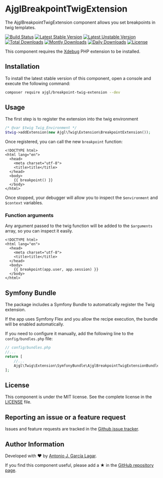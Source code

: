 AjglBreakpointTwigExtension
===========================

The AjglBreakpointTwigExtension component allows you set breakpoints in twig templates.

[![Build Status](https://github.com/ajgarlag/AjglBreakpointTwigExtension/workflows/tests/badge.svg?branch=master)](https://github.com/ajgarlag/AjglBreakpointTwigExtension/actions)
[![Latest Stable Version](https://poser.pugx.org/ajgl/breakpoint-twig-extension/v/stable.png)](https://packagist.org/packages/ajgl/breakpoint-twig-extension)
[![Latest Unstable Version](https://poser.pugx.org/ajgl/breakpoint-twig-extension/v/unstable.png)](https://packagist.org/packages/ajgl/breakpoint-twig-extension)
[![Total Downloads](https://poser.pugx.org/ajgl/breakpoint-twig-extension/downloads.png)](https://packagist.org/packages/ajgl/breakpoint-twig-extension)
[![Montly Downloads](https://poser.pugx.org/ajgl/breakpoint-twig-extension/d/monthly.png)](https://packagist.org/packages/ajgl/breakpoint-twig-extension)
[![Daily Downloads](https://poser.pugx.org/ajgl/breakpoint-twig-extension/d/daily.png)](https://packagist.org/packages/ajgl/breakpoint-twig-extension)
[![License](https://poser.pugx.org/ajgl/breakpoint-twig-extension/license.png)](https://packagist.org/packages/ajgl/breakpoint-twig-extension)

This component requires the [Xdebug] PHP extension to be installed.


Installation
------------

To install the latest stable version of this component, open a console and execute the following command:
```bash
composer require ajgl/breakpoint-twig-extension --dev
```


Usage
-----

The first step is to register the extension into the twig environment
```php
/* @var $twig Twig_Environment */
$twig->addExtension(new Ajgl\Twig\Extension\BreakpointExtension());
```

Once registered, you can call the new `breakpoint` function:
```twig
<!DOCTYPE html>
<html lang="en">
  <head>
    <meta charset="utf-8">
    <title>title</title>
  </head>
  <body>
    {{ breakpoint() }}
  </body>
</html>
```

Once stopped, your debugger will allow you to inspect the `$environment` and `$context` variables.

### Function arguments

Any argument passed to the twig function will be added to the `$arguments` array, so you can inspect it easily.

```twig
<!DOCTYPE html>
<html lang="en">
  <head>
    <meta charset="utf-8">
    <title>title</title>
  </head>
  <body>
    {{ breakpoint(app.user, app.session) }}
  </body>
</html>
```

Symfony Bundle
--------------

The package includes a Symfony Bundle to automatically register the Twig extension.

If the app uses Symfony Flex and you allow the recipe execution, the bundle will be enabled
automatically.

If you need to configure it manually, add the following line to the `config/bundles.php` file:

```php
// config/bundles.php
//...
return [
    //...
    Ajgl\Twig\Extension\SymfonyBundle\AjglBreakpointTwigExtensionBundle::class => ['dev' => true]
];
```

License
-------

This component is under the MIT license. See the complete license in the [LICENSE] file.


Reporting an issue or a feature request
---------------------------------------

Issues and feature requests are tracked in the [Github issue tracker].


Author Information
------------------

Developed with ♥ by [Antonio J. García Lagar].

If you find this component useful, please add a ★ in the [GitHub repository page].

[Xdebug]: https://xdebug.org/
[LICENSE]: LICENSE
[Github issue tracker]: https://github.com/ajgarlag/AjglBreakpointTwigExtension/issues
[Antonio J. García Lagar]: http://aj.garcialagar.es
[GitHub repository page]: https://github.com/ajgarlag/AjglBreakpointTwigExtension
[Packagist package page]: https://packagist.org/packages/ajgl/breakpoint-twig-extension
